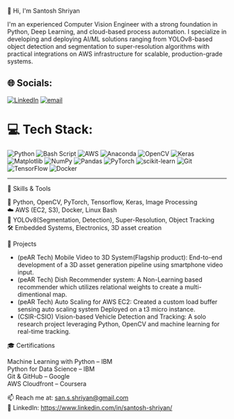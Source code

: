 👋 Hi, I'm Santosh Shriyan

I'm an experienced Computer Vision Engineer with a strong foundation in Python, Deep Learning, and cloud-based process automation. I specialize in developing and deploying AI/ML solutions ranging from YOLOv8-based object detection and segmentation to super-resolution algorithms with practical integrations on AWS infrastructure for scalable, production-grade systems.

## 🌐 Socials:
[![LinkedIn](https://img.shields.io/badge/LinkedIn-%230077B5.svg?logo=linkedin&logoColor=white)](https://linkedin.com/in/santosh-shriyan) [![email](https://img.shields.io/badge/Email-D14836?logo=gmail&logoColor=white)](mailto:san.s.shriyan@gmail.com) 

# 💻 Tech Stack:
![Python](https://img.shields.io/badge/python-3670A0?style=for-the-badge&logo=python&logoColor=ffdd54) ![Bash Script](https://img.shields.io/badge/bash_script-%23121011.svg?style=for-the-badge&logo=gnu-bash&logoColor=white) ![AWS](https://img.shields.io/badge/AWS-%23FF9900.svg?style=for-the-badge&logo=amazon-aws&logoColor=white) ![Anaconda](https://img.shields.io/badge/Anaconda-%2344A833.svg?style=for-the-badge&logo=anaconda&logoColor=white) ![OpenCV](https://img.shields.io/badge/opencv-%23white.svg?style=for-the-badge&logo=opencv&logoColor=white) ![Keras](https://img.shields.io/badge/Keras-%23D00000.svg?style=for-the-badge&logo=Keras&logoColor=white) ![Matplotlib](https://img.shields.io/badge/Matplotlib-%23ffffff.svg?style=for-the-badge&logo=Matplotlib&logoColor=black) ![NumPy](https://img.shields.io/badge/numpy-%23013243.svg?style=for-the-badge&logo=numpy&logoColor=white) ![Pandas](https://img.shields.io/badge/pandas-%23150458.svg?style=for-the-badge&logo=pandas&logoColor=white) ![PyTorch](https://img.shields.io/badge/PyTorch-%23EE4C2C.svg?style=for-the-badge&logo=PyTorch&logoColor=white) ![scikit-learn](https://img.shields.io/badge/scikit--learn-%23F7931E.svg?style=for-the-badge&logo=scikit-learn&logoColor=white) ![Git](https://img.shields.io/badge/git-%23F05033.svg?style=for-the-badge&logo=git&logoColor=white) ![TensorFlow](https://img.shields.io/badge/TensorFlow-%23FF6F00.svg?style=for-the-badge&logo=TensorFlow&logoColor=white) ![Docker](https://img.shields.io/badge/docker-%230db7ed.svg?style=for-the-badge&logo=docker&logoColor=white)

---

🔧 Skills & Tools

🧠 Python, OpenCV, PyTorch, Tensorflow, Keras, Image Processing<br/>
☁️ AWS (EC2, S3), Docker, Linux Bash<br/>
🎯 YOLOv8(Segmentation, Detection), Super-Resolution, Object Tracking<br/>
🛠️ Embedded Systems, Electronics, 3D asset creation<br/>

📌 Projects

* (peAR Tech) Mobile Video to 3D System(Flagship product): End-to-end development of a 3D asset generation pipeline using smartphone video input.<br/>
* (peAR Tech) Dish Recommender system: A Non-Learning based recommender which utilizes relational weights to create a multi-dimentional map.<br/>
* (peAR Tech) Auto Scaling for AWS EC2: Created a custom load buffer sensing auto scaling system Deployed on a t3 micro instance.<br/>
* (CSIR-CSIO) Vision-based Vehicle Detection and Tracking: A solo research project leveraging Python, OpenCV and machine learning for real-time tracking.<br/>

🎓 Certifications

Machine Learning with Python – IBM<br/>
Python for Data Science – IBM<br/>
Git & GitHub – Google<br/>
AWS Cloudfront – Coursera<br/>

📫 Reach me at: san.s.shriyan@gmail.com<br/>
🔗 LinkedIn: https://www.linkedin.com/in/santosh-shriyan/
